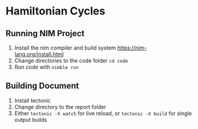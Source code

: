 # Hamiltonian Cycles

## Running NIM Project

1. Install the nim compiler and build system <https://nim-lang.org/install.html>
2. Change directories to the code folder `cd code`
2. Run code with `nimble run`

## Building Document

1. Install tectonic
2. Change directory to the report folder
3. Either `tectonic -X watch` for live reload, or `tectonic -X build` for single
   output builds

